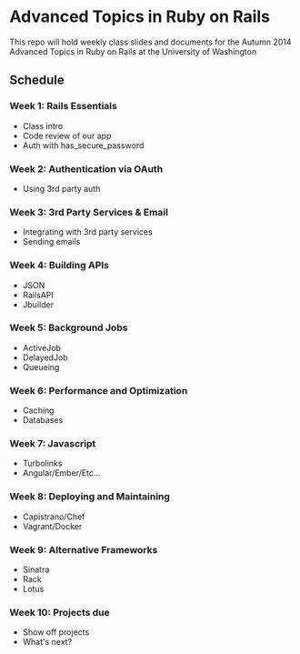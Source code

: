 # Advanced Topics in Ruby on Rails

This repo will hold weekly class slides and documents for the Autumn 2014 Advanced Topics in Ruby on Rails at the University of Washington

## Schedule

### Week 1: Rails Essentials
  * Class intro
  * Code review of our app
  * Auth with has_secure_password

### Week 2: Authentication via OAuth
  * Using 3rd party auth

### Week 3: 3rd Party Services & Email
  * Integrating with 3rd party services
  * Sending emails

### Week 4: Building APIs
  * JSON
  * RailsAPI
  * Jbuilder

### Week 5: Background Jobs
  * ActiveJob
  * DelayedJob
  * Queueing

### Week 6: Performance and Optimization
  * Caching
  * Databases

### Week 7: Javascript
  * Turbolinks
  * Angular/Ember/Etc...

### Week 8: Deploying and Maintaining
  * Capistrano/Chef
  * Vagrant/Docker

### Week 9: Alternative Frameworks
  * Sinatra
  * Rack
  * Lotus

### Week 10: Projects due
  * Show off projects
  * What's next?

